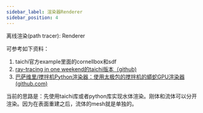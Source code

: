 ```yaml
---
sidebar_label: 渲染器Renderer
sidebar_position: 4
---
```

离线渲染(path tracer): Renderer



可参考如下资料：

1. taichi官方example里面的cornellbox和sdf
2. [ray-tracing in one weekend的taichi版本（github)](https://github.com/bsavery/ray-tracing-one-weekend-taichi)
3. [巴萨维里/搅拌机Python渲染器：使用太极包的搅拌机的蟒蛇GPU渲染器 (github.com)](https://github.com/bsavery/BlenderPythonRenderer)

当前的思路是：先使用taichi库或者python库实现水体渲染。刚体和流体可以分开渲染。因为在表面重建之后，流体的mesh就是单独的。

